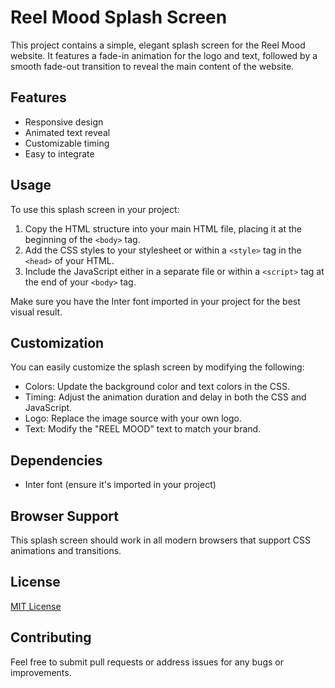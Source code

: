 # Reel Mood Splash Screen

This project contains a simple, elegant splash screen for the Reel Mood website. It features a fade-in animation for the logo and text, followed by a smooth fade-out transition to reveal the main content of the website.

## Features

- Responsive design
- Animated text reveal
- Customizable timing
- Easy to integrate

## Usage

To use this splash screen in your project:

1. Copy the HTML structure into your main HTML file, placing it at the beginning of the `<body>` tag.
2. Add the CSS styles to your stylesheet or within a `<style>` tag in the `<head>` of your HTML.
3. Include the JavaScript either in a separate file or within a `<script>` tag at the end of your `<body>` tag.

Make sure you have the Inter font imported in your project for the best visual result.

## Customization

You can easily customize the splash screen by modifying the following:

- Colors: Update the background color and text colors in the CSS.
- Timing: Adjust the animation duration and delay in both the CSS and JavaScript.
- Logo: Replace the image source with your own logo.
- Text: Modify the "REEL MOOD" text to match your brand.

## Dependencies

- Inter font (ensure it's imported in your project)

## Browser Support

This splash screen should work in all modern browsers that support CSS animations and transitions.

## License

[MIT License](LICENSE)

## Contributing

Feel free to submit pull requests or address issues for any bugs or improvements.
